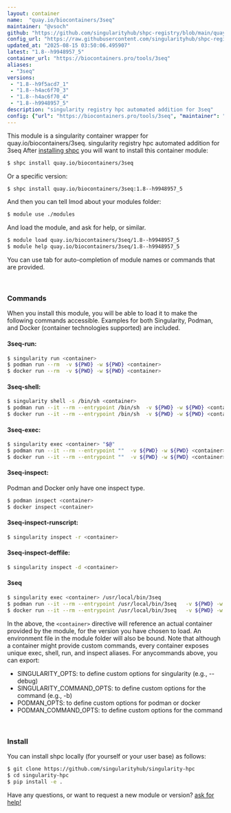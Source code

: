 ```yaml
---
layout: container
name:  "quay.io/biocontainers/3seq"
maintainer: "@vsoch"
github: "https://github.com/singularityhub/shpc-registry/blob/main/quay.io/biocontainers/3seq/container.yaml"
config_url: "https://raw.githubusercontent.com/singularityhub/shpc-registry/main/quay.io/biocontainers/3seq/container.yaml"
updated_at: "2025-08-15 03:50:06.495907"
latest: "1.8--h9948957_5"
container_url: "https://biocontainers.pro/tools/3seq"
aliases:
 - "3seq"
versions:
 - "1.8--h9f5acd7_1"
 - "1.8--h4ac6f70_3"
 - "1.8--h4ac6f70_4"
 - "1.8--h9948957_5"
description: "singularity registry hpc automated addition for 3seq"
config: {"url": "https://biocontainers.pro/tools/3seq", "maintainer": "@vsoch", "description": "singularity registry hpc automated addition for 3seq", "latest": {"1.8--h9948957_5": "sha256:5437e55cb0bb9b5fc446d733d560f3923aece13e42a820295fb42f98e6169de9"}, "tags": {"1.8--h9f5acd7_1": "sha256:471d0948d34338bb871ef005b267bd08119f1d4fde178a4a755e696f635542e7", "1.8--h4ac6f70_3": "sha256:123ed1ea5ca100ed021890684d2629b7fceabfa9dad8e7d99a658a53f3ff0dbf", "1.8--h4ac6f70_4": "sha256:70a90ddfa93e7398028f8e77c2839493bf3f1af45520bc864a7c5cefc8b5f188", "1.8--h9948957_5": "sha256:5437e55cb0bb9b5fc446d733d560f3923aece13e42a820295fb42f98e6169de9"}, "docker": "quay.io/biocontainers/3seq", "aliases": {"3seq": "/usr/local/bin/3seq"}}
---
```


This module is a singularity container wrapper for quay.io/biocontainers/3seq.
singularity registry hpc automated addition for 3seq
After [installing shpc](#install) you will want to install this container module:


```bash
$ shpc install quay.io/biocontainers/3seq
```

Or a specific version:

```bash
$ shpc install quay.io/biocontainers/3seq:1.8--h9948957_5
```

And then you can tell lmod about your modules folder:

```bash
$ module use ./modules
```

And load the module, and ask for help, or similar.

```bash
$ module load quay.io/biocontainers/3seq/1.8--h9948957_5
$ module help quay.io/biocontainers/3seq/1.8--h9948957_5
```

You can use tab for auto-completion of module names or commands that are provided.

<br>

### Commands

When you install this module, you will be able to load it to make the following commands accessible.
Examples for both Singularity, Podman, and Docker (container technologies supported) are included.

#### 3seq-run:

```bash
$ singularity run <container>
$ podman run --rm  -v ${PWD} -w ${PWD} <container>
$ docker run --rm  -v ${PWD} -w ${PWD} <container>
```

#### 3seq-shell:

```bash
$ singularity shell -s /bin/sh <container>
$ podman run --it --rm --entrypoint /bin/sh  -v ${PWD} -w ${PWD} <container>
$ docker run --it --rm --entrypoint /bin/sh  -v ${PWD} -w ${PWD} <container>
```

#### 3seq-exec:

```bash
$ singularity exec <container> "$@"
$ podman run --it --rm --entrypoint ""  -v ${PWD} -w ${PWD} <container> "$@"
$ docker run --it --rm --entrypoint ""  -v ${PWD} -w ${PWD} <container> "$@"
```

#### 3seq-inspect:

Podman and Docker only have one inspect type.

```bash
$ podman inspect <container>
$ docker inspect <container>
```

#### 3seq-inspect-runscript:

```bash
$ singularity inspect -r <container>
```

#### 3seq-inspect-deffile:

```bash
$ singularity inspect -d <container>
```


#### 3seq

```bash
$ singularity exec <container> /usr/local/bin/3seq
$ podman run --it --rm --entrypoint /usr/local/bin/3seq   -v ${PWD} -w ${PWD} <container> -c " $@"
$ docker run --it --rm --entrypoint /usr/local/bin/3seq   -v ${PWD} -w ${PWD} <container> -c " $@"
```



In the above, the `<container>` directive will reference an actual container provided
by the module, for the version you have chosen to load. An environment file in the
module folder will also be bound. Note that although a container
might provide custom commands, every container exposes unique exec, shell, run, and
inspect aliases. For anycommands above, you can export:

 - SINGULARITY_OPTS: to define custom options for singularity (e.g., --debug)
 - SINGULARITY_COMMAND_OPTS: to define custom options for the command (e.g., -b)
 - PODMAN_OPTS: to define custom options for podman or docker
 - PODMAN_COMMAND_OPTS: to define custom options for the command

<br>

### Install

You can install shpc locally (for yourself or your user base) as follows:

```bash
$ git clone https://github.com/singularityhub/singularity-hpc
$ cd singularity-hpc
$ pip install -e .
```

Have any questions, or want to request a new module or version? [ask for help!](https://github.com/singularityhub/singularity-hpc/issues)